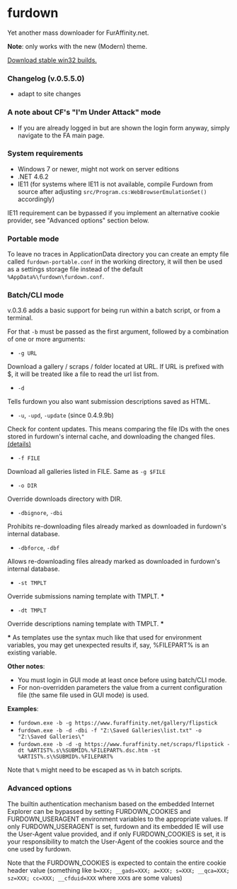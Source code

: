 # furdown
Yet another mass downloader for FurAffinity.net.

**Note**: only works with the new (Modern) theme.

[Download stable win32 builds.](https://github.com/crouvpony47/furdown/releases)

### Changelog (v.0.5.5.0)
- adapt to site changes

### A note about CF's "I'm Under Attack" mode
- If you are already logged in but are shown the login form anyway, simply navigate to the FA main page.

### System requirements
- Windows 7 or newer, might not work on server editions
- .NET 4.6.2
- IE11 (for systems where IE11 is not available, compile Furdown from source after adjusting `src/Program.cs:WebBrowserEmulationSet()` accordingly)

IE11 requirement can be bypassed if you implement an alternative cookie provider, see "Advanced options" section below.

### Portable mode

To leave no traces in ApplicationData directory you can create an empty file called `furdown-portable.conf` in the working directory, it will then be used as a settings storage file instead of the default `%AppData%\furdown\furdown.conf`.

### Batch/CLI mode
v.0.3.6 adds a basic support for being run within a batch script, or from a terminal.

For that `-b` must be passed as the first argument, followed by a combination of one or more arguments:

- `-g URL`

Download a gallery / scraps / folder located at URL. If URL is prefixed with $, it will be treated like a file to read the url list from.

- `-d`

Tells furdown you also want submission descriptions saved as HTML.

- `-u`, `-upd`, `-update` (since 0.4.9.9b)

Check for content updates. This means comparing the file IDs with the ones stored in furdown's internal cache, and downloading the changed files. [(details)](https://github.com/crouvpony47/furdown/issues/15)

- `-f FILE`

Download all galleries listed in FILE. Same as `-g $FILE`

- `-o DIR`

Override downloads directory with DIR.

- `-dbignore`, `-dbi`

Prohibits re-downloading files already marked as downloaded in furdown's internal database.

- `-dbforce`, `-dbf`

Allows re-downloading files already marked as downloaded in furdown's internal database.

- `-st TMPLT`

Override submissions naming template with TMPLT. __*__ 

- `-dt TMPLT`

Override descriptions naming template with TMPLT. __*__

__*__ As templates use the syntax much like that used for environment variables, you may get unexpected results if, say, %FILEPART% is an existing variable.

**Other notes**:
- You must login in GUI mode at least once before using batch/CLI mode.
- For non-overridden parameters the value from a current configuration file (the same file used in GUI mode) is used.

**Examples**:
- `furdown.exe -b -g https://www.furaffinity.net/gallery/flipstick`
- `furdown.exe -b -d -dbi -f "Z:\Saved Galleries\list.txt" -o "Z:\Saved Galleries\"`
- `furdown.exe -b -d -g https://www.furaffinity.net/scraps/flipstick -dt %ARTIST%.s\%SUBMID%.%FILEPART%.dsc.htm -st %ARTIST%.s\%SUBMID%.%FILEPART%`

Note that `%` might need to be escaped as `%%` in batch scripts.

### Advanced options

The builtin authentication mechanism based on the embedded Internet Explorer can be bypassed by setting FURDOWN_COOKIES and FURDOWN_USERAGENT environment variables to the appropriate values. If only FURDOWN_USERAGENT is set, furdown and its embedded IE will use the User-Agent value provided, and if only FURDOWN_COOKIES is set, it is your responsibility to match the User-Agent of the cookies source and the one used by furdown.

Note that the FURDOWN_COOKIES is expected to contain the entire cookie header value (something like `b=XXX; __gads=XXX; a=XXX; s=XXX; __qca=XXX; sz=XXX; cc=XXX; __cfduid=XXX` where `XXX`s are some values)

